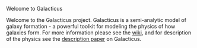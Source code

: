 Welcome to Galacticus

Welcome to the Galacticus project. Galacticus is a semi-analytic model of galaxy formation - a powerful toolkit for modeling the physics of how galaxies form.
For more information please see the [wiki](https://bitbucket.org/galacticusdev/galacticus/wiki/Home), and for description of the physics see the [description paper](http:arxiv.org/abs/1008.1786) on Galacticus.
